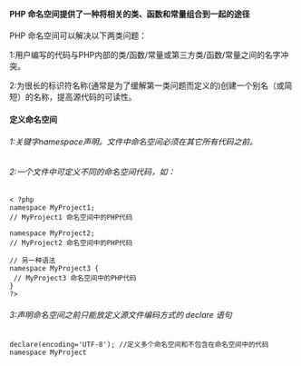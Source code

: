 #### PHP 命名空间提供了一种将相关的类、函数和常量组合到一起的途径

PHP 命名空间可以解决以下两类问题：

1:用户编写的代码与PHP内部的类/函数/常量或第三方类/函数/常量之间的名字冲突。

2:为很长的标识符名称(通常是为了缓解第一类问题而定义的)创建一个别名（或简短）的名称，提高源代码的可读性。


#### 定义命名空间
###### 1:关键字namespace声明。文件中命名空间必须在其它所有代码之前。
###### 2:一个文件中可定义不同的命名空间代码，如：
```
< ?php  
namespace MyProject1;  
// MyProject1 命名空间中的PHP代码  
 
namespace MyProject2;  
// MyProject2 命名空间中的PHP代码    
 
// 另一种语法
namespace MyProject3 {  
 // MyProject3 命名空间中的PHP代码    
}  
?>
```
###### 3:声明命名空间之前只能放定义源文件编码方式的 declare 语句
```
declare(encoding='UTF-8'); //定义多个命名空间和不包含在命名空间中的代码
namespace MyProject
```